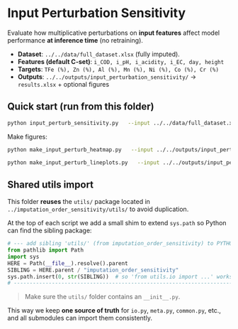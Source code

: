 # Input Perturbation Sensitivity

Evaluate how multiplicative perturbations on **input features** affect model performance **at inference time** (no retraining).

- **Dataset**: `../../data/full_dataset.xlsx` (fully imputed).  
- **Features (default C-set)**: `i_COD, i_pH, i_acidity, i_EC, day, height`  
- **Targets**: `TFe (%), Zn (%), Al (%), Mn (%), Ni (%), Co (%), Cr (%)`  
- **Outputs**: `../../outputs/input_perturbation_sensitivity/` → `results.xlsx` + optional figures

## Quick start (run from this folder)

```bash
python input_perturb_sensitivity.py   --input ../../data/full_dataset.xlsx   --output ../../outputs/input_perturbation_sensitivity/results.xlsx   --test_size 0.2 --seed 42 --grid --scales 0.9,1.1
```

Make figures:

```bash
python make_input_perturb_heatmap.py   --input ../../outputs/input_perturbation_sensitivity/results.xlsx   --outdir ../../outputs/input_perturbation_sensitivity/figures   --metric R2 --fmt png --dpi 200

python make_input_perturb_lineplots.py   --input ../../outputs/input_perturbation_sensitivity/results.xlsx   --outdir ../../outputs/input_perturbation_sensitivity/figures   --metric R2 --mode delta --fmt png --dpi 200
```

## Shared utils import

This folder **reuses** the `utils/` package located in
`../imputation_order_sensitivity/utils/` to avoid duplication.

At the top of each script we add a small shim to extend `sys.path` so Python can find the sibling package:

```python
# --- add sibling 'utils/' (from imputation_order_sensitivity) to PYTHONPATH ---
from pathlib import Path
import sys
HERE = Path(__file__).resolve().parent
SIBLING = HERE.parent / "imputation_order_sensitivity"
sys.path.insert(0, str(SIBLING))  # so 'from utils.io import ...' works
# -----------------------------------------------------------------------------
```

> Make sure the `utils/` folder contains an `__init__.py`.

This way we keep **one source of truth** for `io.py`, `meta.py`, `common.py`, etc., and all submodules can import them consistently.
